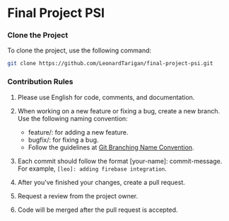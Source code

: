 # Final Project PSI


### Clone the Project

To clone the project, use the following command:

```bash
git clone https://github.com/LeonardTarigan/final-project-psi.git
```

### Contribution Rules

1. Please use English for code, comments, and documentation.

2. When working on a new feature or fixing a bug, create a new branch. Use the following naming convention:
   - feature/: for adding a new feature.
   - bugfix/: for fixing a bug.
   - Follow the guidelines at [Git Branching Name Convention](https://dev.to/couchcamote/git-branching-name-convention-cch).

3. Each commit should follow the format [your-name]: commit-message. For example, ```[leo]: adding firebase integration```.

4. After you've finished your changes, create a pull request.

5. Request a review from the project owner.

6. Code will be merged after the pull request is accepted.
